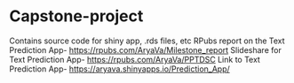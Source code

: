 # Capstone-project
Contains source code for shiny app, .rds files, etc
RPubs report on the Text Prediction App-  https://rpubs.com/AryaVa/Milestone_report
Slideshare for Text Prediction App-  https://rpubs.com/AryaVa/PPTDSC
Link to Text Prediction App- https://aryava.shinyapps.io/Prediction_App/
